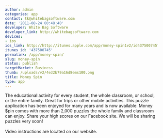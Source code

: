 ```yaml
---
author: admin
categories: app
contact: tk@whitebagsoftware.com
date: '2011-08-24 00:48:40'
developer: White Bag Software
developer_link: http://whitebagsoftware.com
devices: 
- ios
ios_link: http://http://itunes.apple.com/app/money-spin1v2/id437500745?mt=8
itunes_id: '437500745'
permalink: /app/money-spin/
slug: money-spin
status: publish
targetMarket: Business
thumb: /uploads/v2/4e32b79a16d8ems100.png
title: Money Spin
type: app
---
```


The educational activity for every student, the whole classroom, or school, or the entire family. Great for trips or other mobile activities. This puzzle application has been enjoyed for many years and is now available. Money $pin comes with more than 2,000 puzzles the whole family and classroom can enjoy. Share your high scores on our Facebook site. We will be sharing puzzles very soon!<br />
<br />
Video instructions are located on our website.